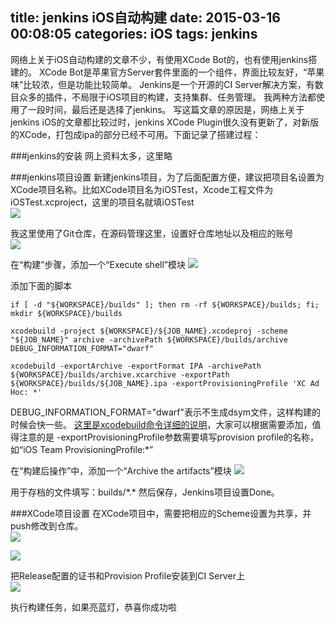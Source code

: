 title: jenkins iOS自动构建
date: 2015-03-16 00:08:05
categories: iOS
tags: jenkins
---
网络上关于iOS自动构建的文章不少，有使用XCode Bot的，也有使用jenkins搭建的。
XCode Bot是苹果官方Server套件里面的一个组件，界面比较友好，“苹果味”比较浓，但是功能比较简单。
Jenkins是一个开源的CI Server解决方案，有数目众多的插件，不局限于iOS项目的构建，支持集群、任务管理。
我两种方法都使用了一段时间，最后还是选择了jenkins。
写这篇文章的原因是，网络上关于jenkins iOS的文章都比较过时，jenkins XCode Plugin很久没有更新了，对新版的XCode，打包成ipa的部分已经不可用。下面记录了搭建过程：

<!--more-->

###jenkins的安装
网上资料太多，这里略

###jenkins项目设置
新建jenkins项目，为了后面配置方便，建议把项目名设置为XCode项目名称。比如XCode项目名为iOSTest，Xcode工程文件为iOSTest.xcproject，这里的项目名就填iOSTest  
![](/images/05031501.png)

我这里使用了Git仓库，在源码管理这里，设置好仓库地址以及相应的账号  
![](/images/05031502.png)

在“构建”步骤，添加一个“Execute shell”模块
![](/images/05031503.png)

添加下面的脚本  

```
if [ -d "${WORKSPACE}/builds" ]; then rm -rf ${WORKSPACE}/builds; fi;
mkdir ${WORKSPACE}/builds

xcodebuild -project ${WORKSPACE}/${JOB_NAME}.xcodeproj -scheme "${JOB_NAME}" archive -archivePath ${WORKSPACE}/builds/archive DEBUG_INFORMATION_FORMAT="dwarf"

xcodebuild -exportArchive -exportFormat IPA -archivePath ${WORKSPACE}/builds/archive.xcarchive -exportPath ${WORKSPACE}/builds/${JOB_NAME}.ipa -exportProvisioningProfile 'XC Ad Hoc: *'
```

DEBUG_INFORMATION_FORMAT="dwarf"表示不生成dsym文件，这样构建的时候会快一些。
[这里是xcodebuild命令详细的说明](https://developer.apple.com/library/mac/documentation/Darwin/Reference/ManPages/man1/xcodebuild.1.html)，大家可以根据需要添加，值得注意的是 -exportProvisioningProfile参数需要填写provision profile的名称，如“iOS Team ProvisioningProfile:*”



在“构建后操作”中，添加一个“Archive the artifacts”模块
![](/images/05031504.png)

用于存档的文件填写：builds/\*.\*
然后保存，Jenkins项目设置Done。

###XCode项目设置
在XCode项目中，需要把相应的Scheme设置为共享，并push修改到仓库。  
![](/images/05031505.png)  

![](/images/05031506.png)

把Release配置的证书和Provision Profile安装到CI Server上  
![](/images/05031507.png)

执行构建任务，如果亮蓝灯，恭喜你成功啦